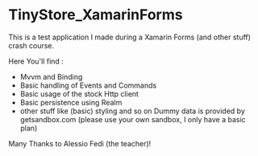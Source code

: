 # TinyStore_XamarinForms
This is a test application I made during a Xamarin Forms (and other stuff) crash course.

Here You'll find :
* Mvvm and Binding
* Basic handling of Events and Commands
* Basic usage of the stock Http client
* Basic persistence using Realm
* other stuff like (basic) styling and so on
Dummy data is provided by getsandbox.com (please use your own sandbox, I only have a basic plan)

Many Thanks to Alessio Fedi (the teacher)!
